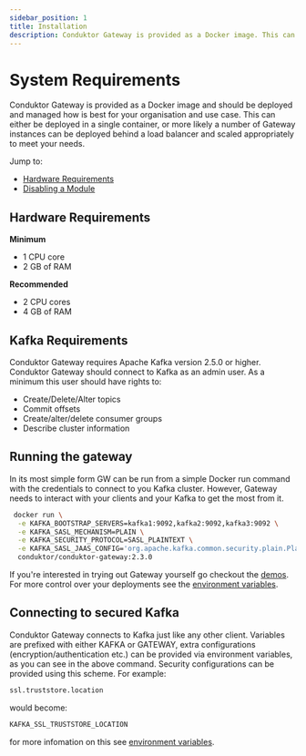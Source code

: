 ```yaml
---
sidebar_position: 1
title: Installation
description: Conduktor Gateway is provided as a Docker image. This can either be deployed in a single container or a number of proxies can be deployed behind a load balancer.
---
```


# System Requirements

Conduktor Gateway is provided as a Docker image and should be deployed and managed how is best for your organisation and use case. This can either be deployed in a single container, or more likely a number of Gateway instances can be deployed behind a load balancer and scaled appropriately to meet your needs.

Jump to:

- [Hardware Requirements](#hardware-requirements)
- [Disabling a Module](#disabling-a-module)

## Hardware Requirements

**Minimum**

- 1 CPU core
- 2 GB of RAM

**Recommended**

- 2 CPU cores
- 4 GB of RAM

## Kafka Requirements

Conduktor Gateway requires Apache Kafka version 2.5.0 or higher. Conduktor Gateway should connect to Kafka as an admin user. As a minimum this user should have rights to:

- Create/Delete/Alter topics
- Commit offsets
- Create/alter/delete consumer groups
- Describe cluster information

## Running the gateway
In its most simple form GW can be run from a simple Docker run command with the credentials to connect to you Kafka cluster. However, Gateway needs to interact with your clients and your Kafka to get the most from it.

```bash
 docker run \
  -e KAFKA_BOOTSTRAP_SERVERS=kafka1:9092,kafka2:9092,kafka3:9092 \
  -e KAFKA_SASL_MECHANISM=PLAIN \
  -e KAFKA_SECURITY_PROTOCOL=SASL_PLAINTEXT \
  -e KAFKA_SASL_JAAS_CONFIG='org.apache.kafka.common.security.plain.PlainLoginModule required username="admin" password="admin-secret";' \
  conduktor/conduktor-gateway:2.3.0
```

If you're interested in trying out Gateway yourself go checkout the [demos](https://github.com/conduktor/conduktor-gateway-demos).
For more control over your deployments see the [environment variables](/gateway/configuration/env-variables/).

## Connecting to secured Kafka

Conduktor Gateway connects to Kafka just like any other client. Variables are prefixed with either KAFKA or GATEWAY, extra configurations (encryption/authentication etc.) can be provided via environment variables, as you can see in the above command. 
Security configurations can be provided using this scheme. For example:

```bash
ssl.truststore.location
```

would become:

```bash
KAFKA_SSL_TRUSTSTORE_LOCATION
```

for more infomation on this see [environment variables](/gateway/configuration/env-variables/).
